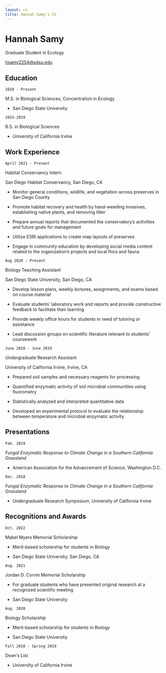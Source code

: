 ```yaml
---
layout: cv
title: Hannah Samy's CV
---
```

# Hannah Samy

Graduate Student in Ecology

<div id="webaddress">
<a href="hsamy2254@sdsu.edu">hsamy2254@sdsu.edu</a>
</div>
  
## Education
  
  
`2020 - Present`
  
M.S. in Biological Sciences, Concentration in Ecology
  
- San Diego State University
 
  
`2015-2019`
  
B.S. in Biological Sciences
  
- University of California Irvine

  
## Work Experience

  
`April 2021 - Present`
  
Habitat Conservancy Intern
  
San Diego Habitat Conservancy, San Diego, CA
  
- Monitor general conditions, wildlife, and vegetation across preserves in San Diego County
  
- Promote habitat recovery and health by hand-weeding invasives, establishing native plants, and removing litter
  
- Prepare annual reports that documented the conservatory’s activities and future goals for management
  
- Utilize ESRI applications to create map layouts of preserves 
  
- Engage in community education by developing social media content related to the organization’s projects and local flora and fauna

  
`Aug 2020 - Present`
  
Biology Teaching Assistant
  
San Diego State University, San Diego, CA
  
- Develop lesson plans, weekly lectures, assignments, and exams based on course material
  
- Evaluate students’ laboratory work and reports and provide constructive feedback to facilitate their learning
  
- Provide weekly office hours for students in need of tutoring or assistance
  
- Lead discussion groups on scientific literature relevant to students’ coursework

  
`June 2018 - June 2019`
  
Undergraduate Research Assistant
  
University of California Irvine, Irvine, CA
  
- Prepared soil samples and necessary reagents for processing
  
- Quantified enzymatic activity of soil microbial communities using fluorometry 
  
- Statistically analyzed and interpreted quantitative data 
  
- Developed an experimental protocol to evaluate the relationship between temperature and microbial enzymatic activity

  
## Presentations
  
  
`Feb. 2019`
  
*Fungal Enzymatic Response to Climate Change in a Southern California Grassland*
  
- American Association for the Advancement of Science, Washington D.C.
  
  
`Dec. 2018`
  
 *Fungal Enzymatic Response to Climate Change in a Southern California Grassland*
  
- Undergraduate Research Symposium, University of California Irvine

  
## Recognitions and Awards

  
`Oct. 2022`
  
Mabel Myers Memorial Scholarship
  
- Merit-based scholarship for students in Biology
  
- San Diego State University, San Diego, CA
  
  
`Aug. 2021`
  
Jordan D. Corvin Memorial Scholarship
  
- For graduate students who have presented original research at a recognized scientific meeting
  
- San Diego State University
  
  
`Aug. 2020`
  
Biology Scholarship 
  
- Merit-based scholarship for students in Biology
  
- San Diego State University
  
  
`Fall 2018 - Spring 2019`
  
Dean's List
  
- University of California Irvine



<!-- ### Footer

Last updated: February 2023 -->



